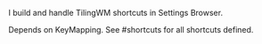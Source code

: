 I build and handle TilingWM shortcuts in Settings Browser. 

Depends on KeyMapping. See #shortcuts for all shortcuts defined.
